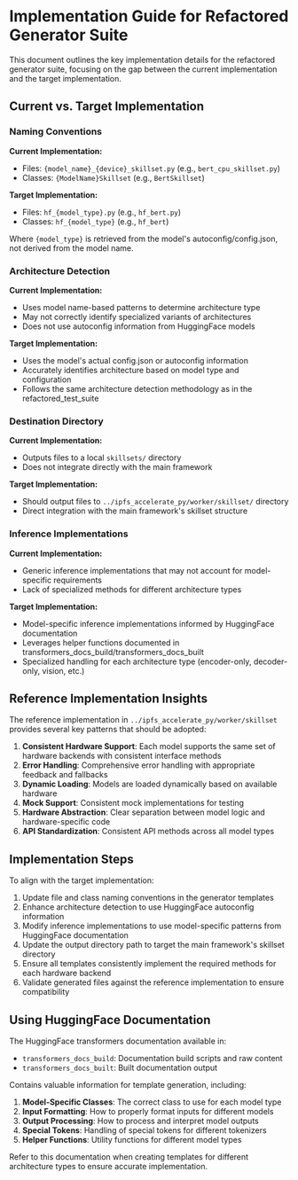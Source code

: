 # Implementation Guide for Refactored Generator Suite

This document outlines the key implementation details for the refactored generator suite, focusing on the gap between the current implementation and the target implementation.

## Current vs. Target Implementation

### Naming Conventions

**Current Implementation:**
- Files: `{model_name}_{device}_skillset.py` (e.g., `bert_cpu_skillset.py`)
- Classes: `{ModelName}Skillset` (e.g., `BertSkillset`)

**Target Implementation:**
- Files: `hf_{model_type}.py` (e.g., `hf_bert.py`)
- Classes: `hf_{model_type}` (e.g., `hf_bert`)

Where `{model_type}` is retrieved from the model's autoconfig/config.json, not derived from the model name.

### Architecture Detection

**Current Implementation:**
- Uses model name-based patterns to determine architecture type
- May not correctly identify specialized variants of architectures
- Does not use autoconfig information from HuggingFace models

**Target Implementation:**
- Uses the model's actual config.json or autoconfig information
- Accurately identifies architecture based on model type and configuration
- Follows the same architecture detection methodology as in the refactored_test_suite

### Destination Directory

**Current Implementation:**
- Outputs files to a local `skillsets/` directory
- Does not integrate directly with the main framework

**Target Implementation:**
- Should output files to `../ipfs_accelerate_py/worker/skillset/` directory
- Direct integration with the main framework's skillset structure

### Inference Implementations

**Current Implementation:**
- Generic inference implementations that may not account for model-specific requirements
- Lack of specialized methods for different architecture types

**Target Implementation:**
- Model-specific inference implementations informed by HuggingFace documentation
- Leverages helper functions documented in transformers_docs_build/transformers_docs_built
- Specialized handling for each architecture type (encoder-only, decoder-only, vision, etc.)

## Reference Implementation Insights

The reference implementation in `../ipfs_accelerate_py/worker/skillset` provides several key patterns that should be adopted:

1. **Consistent Hardware Support**: Each model supports the same set of hardware backends with consistent interface methods
2. **Error Handling**: Comprehensive error handling with appropriate feedback and fallbacks
3. **Dynamic Loading**: Models are loaded dynamically based on available hardware
4. **Mock Support**: Consistent mock implementations for testing
5. **Hardware Abstraction**: Clear separation between model logic and hardware-specific code
6. **API Standardization**: Consistent API methods across all model types

## Implementation Steps

To align with the target implementation:

1. Update file and class naming conventions in the generator templates
2. Enhance architecture detection to use HuggingFace autoconfig information
3. Modify inference implementations to use model-specific patterns from HuggingFace documentation
4. Update the output directory path to target the main framework's skillset directory
5. Ensure all templates consistently implement the required methods for each hardware backend
6. Validate generated files against the reference implementation to ensure compatibility

## Using HuggingFace Documentation

The HuggingFace transformers documentation available in:
- `transformers_docs_build`: Documentation build scripts and raw content
- `transformers_docs_built`: Built documentation output

Contains valuable information for template generation, including:

1. **Model-Specific Classes**: The correct class to use for each model type
2. **Input Formatting**: How to properly format inputs for different models
3. **Output Processing**: How to process and interpret model outputs
4. **Special Tokens**: Handling of special tokens for different tokenizers
5. **Helper Functions**: Utility functions for different model types

Refer to this documentation when creating templates for different architecture types to ensure accurate implementation.